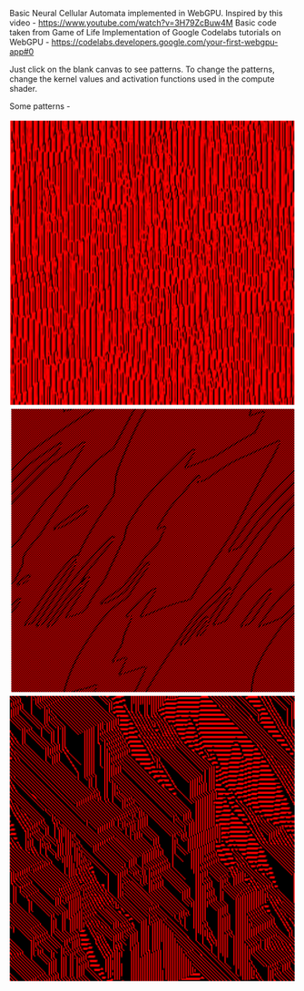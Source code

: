 Basic Neural Cellular Automata implemented in WebGPU. Inspired by this video - https://www.youtube.com/watch?v=3H79ZcBuw4M
Basic code taken from Game of Life Implementation of Google Codelabs tutorials on WebGPU - https://codelabs.developers.google.com/your-first-webgpu-app#0

Just click on the blank canvas to see patterns. To change the patterns, change the kernel values and activation functions used in the compute shader. 

Some patterns - 

![](Pattern1.png)
![](Pattern2.png)
![](Pattern3.png)
